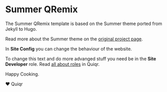 # Summer QRemix

The Summer QRemix template is based on the Summer theme ported from Jekyll to Hugo. 

Read more about the Summer theme on the [original project page](https://github.com/connor-baer/summer).

In **Site Config** you can change the behaviour of the website. 

To change this text and do more advanged stuff you need be in the **Site Developer** role. Read [all about roles](https://book.quiqr.org/docs/15-site-and-cms-development/01-user-roles/) in Quiqr.

Happy Cooking.

❤️ Quiqr